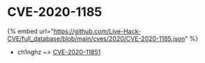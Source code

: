 # CVE-2020-1185
{% embed url="https://github.com/Live-Hack-CVE/full_database/blob/main/cves/2020/CVE-2020-1185.json" %}

* ch1nghz ~> [CVE-2020-11851](https://www.alice-snow.ru/2020/database/cve-2020-1185/cve-2020-11851-ch1nghz)